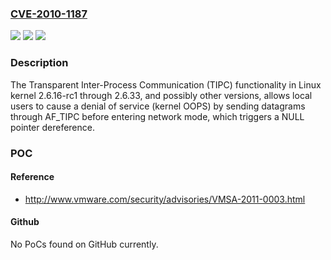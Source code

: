 ### [CVE-2010-1187](https://cve.mitre.org/cgi-bin/cvename.cgi?name=CVE-2010-1187)
![](https://img.shields.io/static/v1?label=Product&message=n%2Fa&color=blue)
![](https://img.shields.io/static/v1?label=Version&message=n%2Fa&color=blue)
![](https://img.shields.io/static/v1?label=Vulnerability&message=n%2Fa&color=brighgreen)

### Description

The Transparent Inter-Process Communication (TIPC) functionality in Linux kernel 2.6.16-rc1 through 2.6.33, and possibly other versions, allows local users to cause a denial of service (kernel OOPS) by sending datagrams through AF_TIPC before entering network mode, which triggers a NULL pointer dereference.

### POC

#### Reference
- http://www.vmware.com/security/advisories/VMSA-2011-0003.html

#### Github
No PoCs found on GitHub currently.

